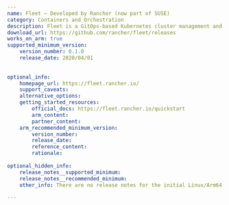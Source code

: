 ```yaml
---
name: Fleet – Developed by Rancher (now part of SUSE)
category: Containers and Orchestration
description: Fleet is a GitOps-based Kubernetes cluster management and deployment engine that scales from a single cluster to thousands, enabling deployment from raw YAML, Helm charts, or Kustomize while providing high control, consistency, and visibility over installed resources.
download_url: https://github.com/rancher/fleet/releases
works_on_arm: true
supported_minimum_version:
    version_number: 0.1.0
    release_date: 2020/04/01
 
 
optional_info:
    homepage_url: https://fleet.rancher.io/
    support_caveats:
    alternative_options:
    getting_started_resources:
        official_docs: https://fleet.rancher.io/quickstart
        arm_content:
        partner_content:
    arm_recommended_minimum_version:
        version_number:
        release_date:
        reference_content:
        rationale:
 
optional_hidden_info:
    release_notes__supported_minimum:
    release_notes__recommended_minimum:
    other_info: There are no release notes for the initial Linux/Arm64 support. The first stable release on GitHub, [v0.1.0](https://github.com/rancher/fleet/releases/tag/v0.1.0), rolls out artifacts for Arm64.
 
---
```

